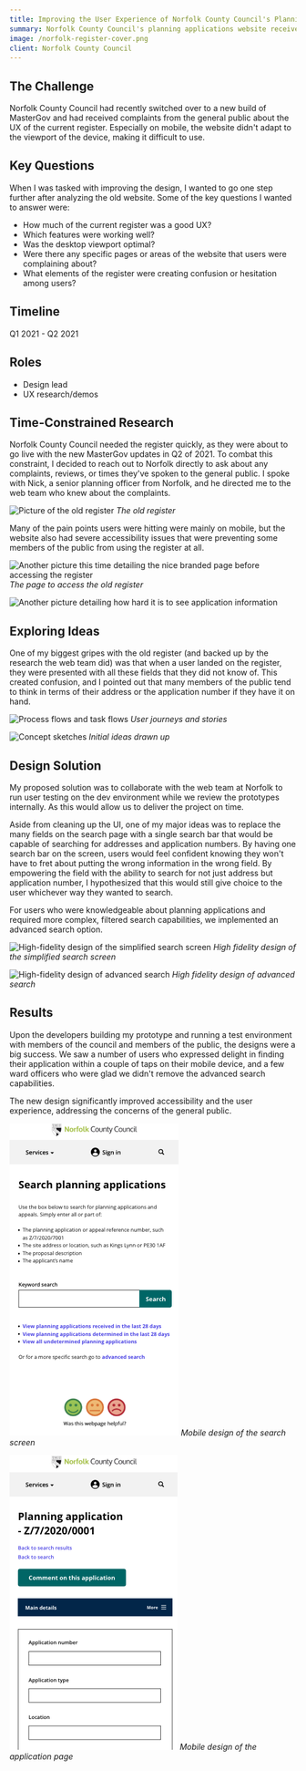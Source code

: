 ```yaml
---
title: Improving the User Experience of Norfolk County Council's Planning Applications Website
summary: Norfolk County Council's planning applications website receives hundreds of visits from the public every week. However, the website was facing multiple complaints from users about its poor user experience (UX), especially on mobile devices. The website was built on a new version of MasterGov, but its UX was outdated and lacked accessibility features.
image: /norfolk-register-cover.png
client: Norfolk County Council
---
```


## The Challenge

Norfolk County Council had recently switched over to a new build of MasterGov and had received complaints from the general public about the UX of the current register. Especially on mobile, the website didn't adapt to the viewport of the device, making it difficult to use.

## Key Questions

When I was tasked with improving the design, I wanted to go one step further after analyzing the old website. Some of the key questions I wanted to answer were:

- How much of the current register was a good UX?
- Which features were working well?
- Was the desktop viewport optimal?
- Were there any specific pages or areas of the website that users were complaining about?
- What elements of the register were creating confusion or hesitation among users?

## Timeline

Q1 2021 - Q2 2021

## Roles

- Design lead
- UX research/demos

## Time-Constrained Research

Norfolk County Council needed the register quickly, as they were about to go live with the new MasterGov updates in Q2 of 2021. To combat this constraint, I decided to reach out to Norfolk directly to ask about any complaints, reviews, or times they've spoken to the general public. I spoke with Nick, a senior planning officer from Norfolk, and he directed me to the web team who knew about the complaints.

![Picture of the old register](/norfolk-register-1.png)
_The old register_

Many of the pain points users were hitting were mainly on mobile, but the website also had severe accessibility issues that were preventing some members of the public from using the register at all.

![Another picture this time detailing the nice branded page before accessing the register](/norfolk-register-2.png)
_The page to access the old register_

![Another picture detailing how hard it is to see application information](/norfolk-register-3.png)

## Exploring Ideas

One of my biggest gripes with the old register (and backed up by the research the web team did) was that when a user landed on the register, they were presented with all these fields that they did not know of. This created confusion, and I pointed out that many members of the public tend to think in terms of their address or the application number if they have it on hand.

![Process flows and task flows](/norfolk-register-4.png)
_User journeys and stories_

![Concept sketches](/norfolk-register-5.jpeg)
_Initial ideas drawn up_

## Design Solution

My proposed solution was to collaborate with the web team at Norfolk to run user testing on the dev environment while we review the prototypes internally. As this would allow us to deliver the project on time.

Aside from cleaning up the UI, one of my major ideas was to replace the many fields on the search page with a single search bar that would be capable of searching for addresses and application numbers. By having one search bar on the screen, users would feel confident knowing they won't have to fret about putting the wrong information in the wrong field. By empowering the field with the ability to search for not just address but application number, I hypothesized that this would still give choice to the user whichever way they wanted to search.

For users who were knowledgeable about planning applications and required more complex, filtered search capabilities, we implemented an advanced search option.

![High-fidelity design of the simplified search screen](/norfolk-register-6.png)
_High fidelity design of the simplified search screen_

![High-fidelity design of advanced search](/norfolk-register-7.png)
_High fidelity design of advanced search_

## Results

Upon the developers building my prototype and running a test environment with members of the council and members of the public, the designs were a big success. We saw a number of users who expressed delight in finding their application within a couple of taps on their mobile device, and a few ward officers who were glad we didn't remove the advanced search capabilities.

The new design significantly improved accessibility and the user experience, addressing the concerns of the general public.

![Mobile design of the search screen](../../assets/norfolk-register-8.png)
_Mobile design of the search screen_

![Mobile design of the application page](../../assets/norfolk-register-9.png)
_Mobile design of the application page_
